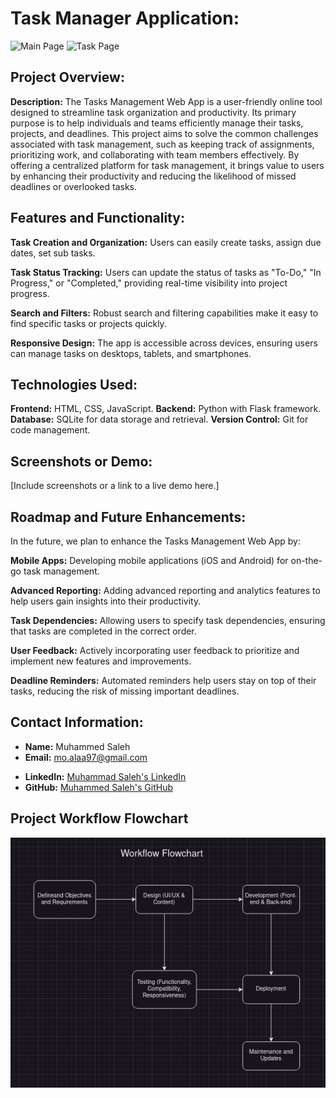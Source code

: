 
# Task Manager Application:
![Main Page]([https://github.com/Muhammed-Mahrous-Saleh/alx_capstone_project/blob/main/workflow%20flowchart.png](https://github.com/Muhammed-Mahrous-Saleh/alx_capstone_project/blob/main/main%20screen.png))
![Task Page]([https://github.com/Muhammed-Mahrous-Saleh/alx_capstone_project/blob/main/workflow%20flowchart.png](https://github.com/Muhammed-Mahrous-Saleh/alx_capstone_project/blob/main/task%20screen.png))
## Project Overview:

**Description:** 
The Tasks Management Web App is a user-friendly online tool designed to streamline task organization and productivity. Its primary purpose is to help individuals and teams efficiently manage their tasks, projects, and deadlines. This project aims to solve the common challenges associated with task management, such as keeping track of assignments, prioritizing work, and collaborating with team members effectively. By offering a centralized platform for task management, it brings value to users by enhancing their productivity and reducing the likelihood of missed deadlines or overlooked tasks.

## Features and Functionality:

**Task Creation and Organization:** Users can easily create tasks, assign due dates, set sub tasks.

**Task Status Tracking:** Users can update the status of tasks as "To-Do," "In Progress," or "Completed," providing real-time visibility into project progress.

**Search and Filters:** Robust search and filtering capabilities make it easy to find specific tasks or projects quickly.

**Responsive Design:** The app is accessible across devices, ensuring users can manage tasks on desktops, tablets, and smartphones.

## Technologies Used:

**Frontend:** HTML, CSS, JavaScript.
**Backend:** Python with Flask framework.
**Database:** SQLite for data storage and retrieval.
**Version Control:** Git for code management.

## Screenshots or Demo:

[Include screenshots or a link to a live demo here.]

## Roadmap and Future Enhancements:

In the future, we plan to enhance the Tasks Management Web App by:

**Mobile Apps:** Developing mobile applications (iOS and Android) for on-the-go task management.

**Advanced Reporting:** Adding advanced reporting and analytics features to help users gain insights into their productivity.

**Task Dependencies:** Allowing users to specify task dependencies, ensuring that tasks are completed in the correct order.

**User Feedback:** Actively incorporating user feedback to prioritize and implement new features and improvements.

**Deadline Reminders:** Automated reminders help users stay on top of their tasks, reducing the risk of missing important deadlines.

## Contact Information:

- **Name:** Muhammed Saleh
- **Email:** mo.alaa97@gmail.com
<!-- - **Portfolio:** [www.example-portfolio.com](http://www.example-portfolio.com) -->
- **LinkedIn:** [Muhammad Saleh's LinkedIn](https://www.linkedin.com/in/muhammad-a-mahrous/)
- **GitHub:** [Muhammed Saleh's GitHub](https://github.com/Muhammed-Mahrous-Saleh)

## Project Workflow Flowchart
![workflow flowchart](https://github.com/Muhammed-Mahrous-Saleh/alx_capstone_project/blob/main/workflow%20flowchart.png)
